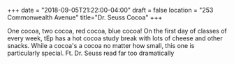 +++
date = "2018-09-05T21:22:00-04:00"
draft = false
location = "253 Commonwealth Avenue"
title="Dr. Seuss Cocoa"
+++

One cocoa, two cocoa, red cocoa, blue cocoa! On the first day of classes of every week, tEp has a hot cocoa study break with lots of cheese and other snacks. While a cocoa's a cocoa no matter how small, this one is particularly special. Ft. Dr. Seuss read far too dramatically
